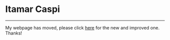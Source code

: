 # Itamar Caspi

---

My webpage has moved, please click [here](https://sites.google.com/view/itamarcaspi/home) for the new and improved one. Thanks!